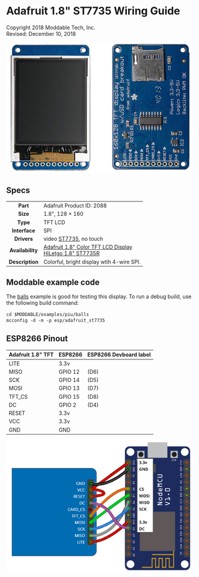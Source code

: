 # Adafruit 1.8" ST7735 Wiring Guide
Copyright 2018 Moddable Tech, Inc.<BR>
Revised: December 10, 2018

![Generic SPI Display](images/adafruit-st7735-1.8.jpg)

## Specs

| | |
| :---: | :--- |
| **Part** | Adafruit Product ID: 2088
| **Size** | 1.8", 128 × 160
| **Type** | TFT LCD
| **Interface** | SPI
| **Drivers** | video [ST7735](../../documentation/drivers/st7735/st7735.md), no touch
| **Availability** | [Adafruit 1.8" Color TFT LCD Display](https://www.adafruit.com/product/358)<BR>[HiLetgo 1.8" ST7735R](https://www.amazon.com/gp/product/B00LSG51MM/)
| **Description** | Colorful, bright display wtih 4-wire SPI.


## Moddable example code

The [balls](../../examples/piu/balls/) example is good for testing this display.  To run a debug build, use the following build command:

```
cd $MODDABLE/examples/piu/balls
mcconfig -d -m -p esp/adafruit_st7735
```

## ESP8266 Pinout

| Adafruit 1.8" TFT | ESP8266 | ESP8266 Devboard label
| --- | --- | --- |
| LITE | 3.3v |
| MISO | GPIO 12 | (D6)
| SCK | GPIO 14 | (D5)
| MOSI | GPIO 13 | (D7)
| TFT_CS | GPIO 15| (D8)
| DC | GPIO 2 | (D4)
| RESET | 3.3v  |
| VCC| 3.3v |
| GND | GND |

![Generic 2.4"-2.8" wiring illustration](images/adafruit-st7735-1.8-wiring.png)

